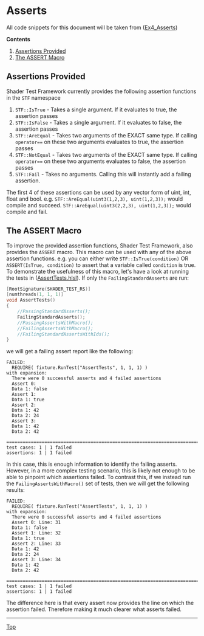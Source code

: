# Asserts

All code snippets for this document will be taken from ([Ex4_Asserts](../examples/Ex4_Asserts))

**Contents**
1. [Assertions Provided](#assertions-provided)
2. [The ASSERT Macro](#the-assert-macro)

## Assertions Provided

Shader Test Framework currently provides the following assertion functions in the `STF` namespace

1. `STF::IsTrue` - Takes a single argument. If it evaluates to true, the assertion passes
2. `STF::IsFalse` - Takes a single argument. If it evaluates to false, the assertion passes
3. `STF::AreEqual` - Takes two arguments of the EXACT same type. If calling `operator==` on these two arguments evaluates to true, the assertion passes
4. `STF::NotEqual` - Takes two arguments of the EXACT same type. If calling `operator==` on these two arguments evaluates to false, the assertion passes
5. `STF::Fail` - Takes no arguments. Calling this will instantly add a failing assertion.

The first 4 of these assertions can be used by any vector form of uint, int, float and bool. e.g. `STF::AreEqual(uint3(1,2,3), uint(1,2,3));` would compile and succeed. `STF::AreEqual(uint3(2,2,3), uint(1,2,3));` would compile and fail.

## The ASSERT Macro

To improve the provided assertion functions, Shader Test Framework, also provides the `ASSERT` macro. This macro can be used with any of the above assertion functions. e.g. you can either write `STF::IsTrue(condition)` OR `ASSERT(IsTrue, condition)` to assert that a variable called `condition` is true. To demonstrate the usefulness of this macro, let's have a look at running the tests in ([AssertTests.hlsl](../examples/Ex4_Asserts//AssertTests.hlsl)). If only the `FailingStandardAsserts` are run:

```c++
[RootSignature(SHADER_TEST_RS)]
[numthreads(1, 1, 1)]
void AssertTests()
{
    //PassingStandardAsserts();
    FailingStandardAsserts();
    //PassingAssertsWithMacro();
    //FailingAssertsWithMacro();
    //FailingStandardAssertsWithIds();
}
```

we will get a failing assert report like the following:

```
FAILED:
  REQUIRE( fixture.RunTest("AssertTests", 1, 1, 1) )
with expansion:
  There were 0 successful asserts and 4 failed assertions
  Assert 0:
  Data 1: false
  Assert 1:
  Data 1: true
  Assert 2:
  Data 1: 42
  Data 2: 24
  Assert 3:
  Data 1: 42
  Data 2: 42

===============================================================================
test cases: 1 | 1 failed
assertions: 1 | 1 failed
```

In this case, this is enough information to identify the failing asserts. However, in a more complex testing scenario, this is likely not enough to be able to pinpoint which assertions failed. To contrast this, if we instead run the `FailingAssertsWithMacro()` set of tests, then we will get the following results:

```
FAILED:
  REQUIRE( fixture.RunTest("AssertTests", 1, 1, 1) )
with expansion:
  There were 0 successful asserts and 4 failed assertions
  Assert 0: Line: 31
  Data 1: false
  Assert 1: Line: 32
  Data 1: true
  Assert 2: Line: 33
  Data 1: 42
  Data 2: 24
  Assert 3: Line: 34
  Data 1: 42
  Data 2: 42

===============================================================================
test cases: 1 | 1 failed
assertions: 1 | 1 failed
```

The difference here is that every assert now provides the line on which the assertion failed. Therefore making it much clearer what asserts failed.

---

[Top](#asserts)